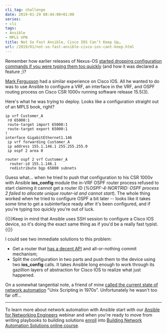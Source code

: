 ```yaml
---
cli_tag: challenge
date: 2019-01-29 08:44:00+01:00
series:
- cli
tags:
- Ansible
- MPLS VPN
title: Not So Fast Ansible, Cisco IOS Can’t Keep Up…
url: /2019/01/not-so-fast-ansible-cisco-ios-cant-keep.html
---
```

Remember how earlier releases of Nexus-OS [started dropping configuration commands if you were typing them too quickly](https://blog.ipspace.net/2017/04/lets-drop-some-random-commands-shall-we.html) (and how it was declared a feature ;)?

[Mark Fergusson](https://nexthop.global/) had a similar experience on Cisco IOS. All he wanted to do was to use Ansible to configure a VRF, an interface in the VRF, and OSPF routing process on Cisco CSR 1000v running software release 15.5(3).

Here's what he was trying to deploy. Looks like a configuration straight out of an MPLS book, right?
<!--more-->
``` code
ip vrf Customer_A
 rd 65000:1
 route-target import 65000:1
 route-target export 65000:1
!
interface GigabitEthernet1.146
 ip vrf forwarding Customer_A
 ip address 155.1.146.1 255.255.255.0
 ip ospf 2 area 0

router ospf 2 vrf Customer_A
  router-id 155.1.146.1
  redistribute bgp 65000 subnets
```

Guess what... when he tried to push that configuration to his CSR 1000v with Ansible **ios_config** module the in-VRF OSPF router process refused to start claiming it cannot get a router ID (*%OSPF-4-NORTRID: OSPF process 2 failed to allocate unique router-id and cannot start*). The whole thing worked when he tried to configure OSPF a bit later -- looks like it takes some time to get a subinterface ready after it's been configured, and if you're typing too quickly you're out of luck.

{{<note info>}}Keep in mind that Ansible uses SSH session to configure a Cisco IOS device, so it's doing the exact same thing as if you'd be a really fast typist.{{</note>}}

I could see two immediate solutions to this problem:

-   Get a router that [has a decent API](https://blog.ipspace.net/2016/10/network-automation-rfp-requirements.html) and all-or-nothing commit mechanism;
-   Split the configuration in two parts and push them to the device using two **ios_config** calls. It takes Ansible long enough to work through its gazillion layers of abstraction for Cisco IOS to realize what just happened.

On a somewhat tangential note, a friend of mine [called the current state of network automation](https://github.com/nremeetup/talks/blob/master/December_2018/NRE_December_2018.pptx) "Unix Scripting in 1970s". Unfortunately he wasn't too far off...

---

To learn more about network automation with Ansible start with our [Ansible for Networking Engineers](https://www.ipspace.net/Ansible_for_Networking_Engineers) webinar and when you're ready to move from writing playbooks to building solutions [enroll](https://www.ipspace.net/Building_Network_Automation_Solutions#register) into [Building Network Automation Solutions online course](https://www.ipspace.net/Building_Network_Automation_Solutions).
